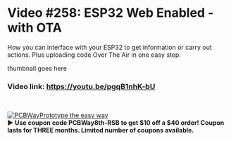 # Video #258: ESP32 Web Enabled - with OTA
How you can interface with your ESP32 to get information or carry out actions. Plus uploading code Over The Air in one easy step.

thumbnail goes here
### Video link: https://youtu.be/pgqB1nhK-bU  
<br>  

[![PCBWayPrototype the easy way](https://user-images.githubusercontent.com/20911308/185422574-52a4e7db-c680-4dd2-87be-1f1dd1db6a65.gif "PCBWay - up to 20% Discount on 4 & 6-layer PCBs")](https://pcbway.com/)  
**► Use coupon code **PCBWay8th-RSB** to get $10 off a $40 order! Coupon lasts for THREE months. Limited number of coupons available.**

